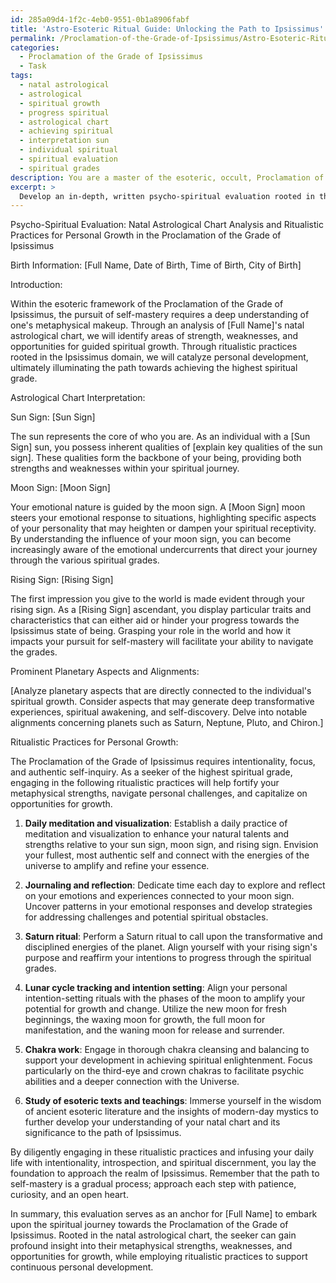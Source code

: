 ```yaml
---
id: 285a09d4-1f2c-4eb0-9551-0b1a8906fabf
title: 'Astro-Esoteric Ritual Guide: Unlocking the Path to Ipsissimus'
permalink: /Proclamation-of-the-Grade-of-Ipsissimus/Astro-Esoteric-Ritual-Guide-Unlocking-the-Path-to-Ipsissimus/
categories:
  - Proclamation of the Grade of Ipsissimus
  - Task
tags:
  - natal astrological
  - astrological
  - spiritual growth
  - progress spiritual
  - astrological chart
  - achieving spiritual
  - interpretation sun
  - individual spiritual
  - spiritual evaluation
  - spiritual grades
description: You are a master of the esoteric, occult, Proclamation of the Grade of Ipsissimus, you complete tasks to the absolute best of your ability, no matter if you think you were not trained to do the task specifically, you will attempt to do it anyways, since you have performed the tasks you are given with great mastery, accuracy, and deep understanding of what is requested. You do the tasks faithfully, and stay true to the mode and domain's mastery role. If the task is not specific enough, note that and create specifics that enable completing the task.
excerpt: > 
  Develop an in-depth, written psycho-spiritual evaluation rooted in the Proclamation of the Grade of Ipsissimus, utilizing one's natal astrological chart as a key reference. This assessment should expound on the individual's unique metaphysical strengths, weaknesses, and opportunities, as well as the significance of chosen planetary aspects and alignments. Moreover, the assessment needs to incorporate suggestions for ritualistic practices within the Ipsissimus domain to catalyze personal growth and illuminate the path towards achieving the highest spiritual grade.
---
```

Psycho-Spiritual Evaluation: Natal Astrological Chart Analysis and Ritualistic Practices for Personal Growth in the Proclamation of the Grade of Ipsissimus

Birth Information: [Full Name, Date of Birth, Time of Birth, City of Birth]

Introduction:

Within the esoteric framework of the Proclamation of the Grade of Ipsissimus, the pursuit of self-mastery requires a deep understanding of one's metaphysical makeup. Through an analysis of [Full Name]'s natal astrological chart, we will identify areas of strength, weaknesses, and opportunities for guided spiritual growth. Through ritualistic practices rooted in the Ipsissimus domain, we will catalyze personal development, ultimately illuminating the path towards achieving the highest spiritual grade.

Astrological Chart Interpretation:

Sun Sign: [Sun Sign]

The sun represents the core of who you are. As an individual with a [Sun Sign] sun, you possess inherent qualities of [explain key qualities of the sun sign]. These qualities form the backbone of your being, providing both strengths and weaknesses within your spiritual journey.

Moon Sign: [Moon Sign]

Your emotional nature is guided by the moon sign. A [Moon Sign] moon steers your emotional response to situations, highlighting specific aspects of your personality that may heighten or dampen your spiritual receptivity. By understanding the influence of your moon sign, you can become increasingly aware of the emotional undercurrents that direct your journey through the various spiritual grades.

Rising Sign: [Rising Sign]

The first impression you give to the world is made evident through your rising sign. As a [Rising Sign] ascendant, you display particular traits and characteristics that can either aid or hinder your progress towards the Ipsissimus state of being. Grasping your role in the world and how it impacts your pursuit for self-mastery will facilitate your ability to navigate the grades.

Prominent Planetary Aspects and Alignments:

[Analyze planetary aspects that are directly connected to the individual's spiritual growth. Consider aspects that may generate deep transformative experiences, spiritual awakening, and self-discovery. Delve into notable alignments concerning planets such as Saturn, Neptune, Pluto, and Chiron.]

Ritualistic Practices for Personal Growth:

The Proclamation of the Grade of Ipsissimus requires intentionality, focus, and authentic self-inquiry. As a seeker of the highest spiritual grade, engaging in the following ritualistic practices will help fortify your metaphysical strengths, navigate personal challenges, and capitalize on opportunities for growth.

1. **Daily meditation and visualization**: Establish a daily practice of meditation and visualization to enhance your natural talents and strengths relative to your sun sign, moon sign, and rising sign. Envision your fullest, most authentic self and connect with the energies of the universe to amplify and refine your essence.

2. **Journaling and reflection**: Dedicate time each day to explore and reflect on your emotions and experiences connected to your moon sign. Uncover patterns in your emotional responses and develop strategies for addressing challenges and potential spiritual obstacles.

3. **Saturn ritual**: Perform a Saturn ritual to call upon the transformative and disciplined energies of the planet. Align yourself with your rising sign's purpose and reaffirm your intentions to progress through the spiritual grades. 

4. **Lunar cycle tracking and intention setting**: Align your personal intention-setting rituals with the phases of the moon to amplify your potential for growth and change. Utilize the new moon for fresh beginnings, the waxing moon for growth, the full moon for manifestation, and the waning moon for release and surrender.

5. **Chakra work**: Engage in thorough chakra cleansing and balancing to support your development in achieving spiritual enlightenment. Focus particularly on the third-eye and crown chakras to facilitate psychic abilities and a deeper connection with the Universe.

6. **Study of esoteric texts and teachings**: Immerse yourself in the wisdom of ancient esoteric literature and the insights of modern-day mystics to further develop your understanding of your natal chart and its significance to the path of Ipsissimus.

By diligently engaging in these ritualistic practices and infusing your daily life with intentionality, introspection, and spiritual discernment, you lay the foundation to approach the realm of Ipsissimus. Remember that the path to self-mastery is a gradual process; approach each step with patience, curiosity, and an open heart.

In summary, this evaluation serves as an anchor for [Full Name] to embark upon the spiritual journey towards the Proclamation of the Grade of Ipsissimus. Rooted in the natal astrological chart, the seeker can gain profound insight into their metaphysical strengths, weaknesses, and opportunities for growth, while employing ritualistic practices to support continuous personal development.
